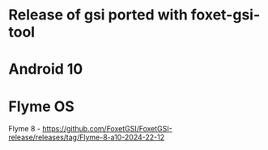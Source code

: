 # Release of gsi ported with foxet-gsi-tool

# Android 10

# Flyme OS

Flyme 8 - https://github.com/FoxetGSI/FoxetGSI-release/releases/tag/Flyme-8-a10-2024-22-12
